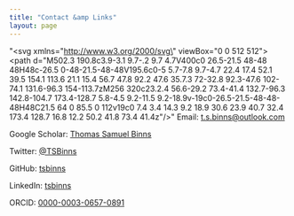```yaml
---
title: "Contact &amp Links"
layout: page
---
```


"<svg xmlns=\"http://www.w3.org/2000/svg\" viewBox=\"0 0 512 512\"><path d=\"M502.3 190.8c3.9-3.1 9.7-.2 9.7 4.7V400c0 26.5-21.5 48-48 48H48c-26.5 0-48-21.5-48-48V195.6c0-5 5.7-7.8 9.7-4.7 22.4 17.4 52.1 39.5 154.1 113.6 21.1 15.4 56.7 47.8 92.2 47.6 35.7.3 72-32.8 92.3-47.6 102-74.1 131.6-96.3 154-113.7zM256 320c23.2.4 56.6-29.2 73.4-41.4 132.7-96.3 142.8-104.7 173.4-128.7 5.8-4.5 9.2-11.5 9.2-18.9v-19c0-26.5-21.5-48-48-48H48C21.5 64 0 85.5 0 112v19c0 7.4 3.4 14.3 9.2 18.9 30.6 23.9 40.7 32.4 173.4 128.7 16.8 12.2 50.2 41.8 73.4 41.4z\"/></svg>"
Email: [t.s.binns@outlook.com](mailto:t.s.binns@outlook.com)

<i class="fa fa-google"></i> Google Scholar: [Thomas Samuel Binns](https://scholar.google.co.uk/citations?user=S8yDxUEAAAAJ)

<i class="fa fa-twitter"></i> Twitter: [@TSBinns](https://twitter.com/TSBinns)

<i class="fa fa-github"></i> GitHub: [tsbinns](https://github.com/tsbinns)

<i class="fa fa-linkedin"></i> LinkedIn: [tsbinns](https://www.linkedin.com/in/tsbinns/)

<i class="fa fa-orcid"></i> ORCID: [0000-0003-0657-0891](https://orcid.org/0000-0003-0657-0891)
